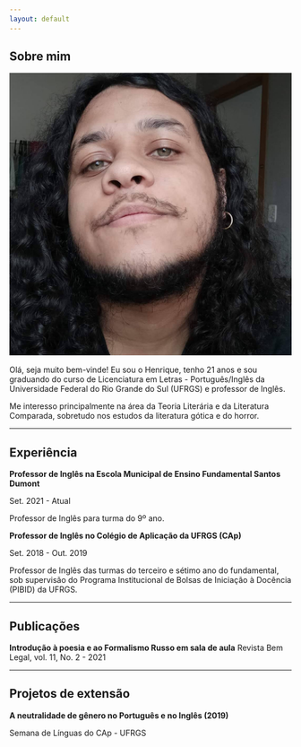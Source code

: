 ```yaml
---
layout: default
---
```


## Sobre mim

<img class="profile-picture" src="FB_IMG_1611674150846.jpg">

Olá, seja muito bem-vinde! Eu sou o Henrique, tenho 21 anos e sou graduando do curso de Licenciatura em Letras - Português/Inglês da Universidade Federal do Rio Grande do Sul (UFRGS) e professor de Inglês.

Me interesso principalmente na área da Teoria Literária e da Literatura Comparada, sobretudo nos estudos da literatura gótica e do horror.

---
## Experiência

**Professor de Inglês na Escola Municipal de Ensino Fundamental Santos Dumont**

Set. 2021 - Atual

Professor de Inglês para turma do 9º ano. 

**Professor de Inglês no Colégio de Aplicação da UFRGS (CAp)**

Set. 2018 - Out. 2019

Professor de Inglês das turmas do terceiro e sétimo ano do fundamental, sob supervisão do Programa Institucional de Bolsas de Iniciação à Docência (PIBID) da UFRGS.

---
## Publicações
**Introdução à poesia e ao Formalismo Russo em sala de aula**
Revista Bem Legal, vol. 11, No. 2 - 2021

---
## Projetos de extensão
**A neutralidade de gênero no Português e no Inglês (2019)**

Semana de Línguas do CAp - UFRGS
